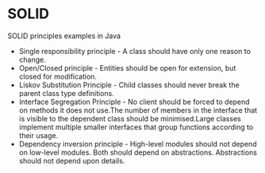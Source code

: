 # SOLID
SOLID principles examples in Java

* Single responsibility principle - A class should have only one reason to change.
* Open/Closed principle - Entities should be open for extension, but closed for modification.
* Liskov Substitution Principle - Child classes should never break the parent class type definitions.
* Interface Segregation Principle - No client should be forced to depend on methods it does not use.The number of members in the interface that is visible to the dependent class should be minimised.Large classes implement multiple smaller interfaces that group functions according to their usage.
* Dependency inversion principle - High-level modules should not depend on low-level modules. Both should depend on abstractions. Abstractions should not depend upon details.